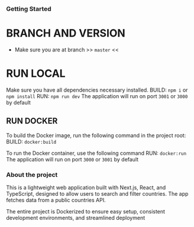 ### Getting Started

# BRANCH AND VERSION

- Make sure you are at branch >> `master` <<

# RUN LOCAL

Make sure you have all dependencies necessary installed. 
BUILD: `npm i` or `npm install`
RUN: `npm run dev`
The application will run on port `3001` or `3000` by default


## RUN DOCKER

To build the Docker image, run the following command in the project root:
BUILD: `docker:build`

To run the Docker container, use the following command
RUN: `docker:run`
The application will run on port `3000` or `3001` by default


### About the project

This is a lightweight web application built with Next.js, React, and TypeScript, designed to allow users to search and filter countries. The app fetches data from a public countries API. 

The entire project is Dockerized to ensure easy setup, consistent development environments, and streamlined deployment